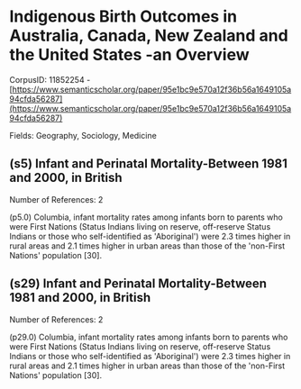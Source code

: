 # Indigenous Birth Outcomes in Australia, Canada, New Zealand and the United States -an Overview

CorpusID: 11852254 - [https://www.semanticscholar.org/paper/95e1bc9e570a12f36b56a1649105a94cfda56287](https://www.semanticscholar.org/paper/95e1bc9e570a12f36b56a1649105a94cfda56287)

Fields: Geography, Sociology, Medicine

## (s5) Infant and Perinatal Mortality-Between 1981 and 2000, in British
Number of References: 2

(p5.0) Columbia, infant mortality rates among infants born to parents who were First Nations (Status Indians living on reserve, off-reserve Status Indians or those who self-identified as 'Aboriginal') were 2.3 times higher in rural areas and 2.1 times higher in urban areas than those of the 'non-First Nations' population [30].
## (s29) Infant and Perinatal Mortality-Between 1981 and 2000, in British
Number of References: 2

(p29.0) Columbia, infant mortality rates among infants born to parents who were First Nations (Status Indians living on reserve, off-reserve Status Indians or those who self-identified as 'Aboriginal') were 2.3 times higher in rural areas and 2.1 times higher in urban areas than those of the 'non-First Nations' population [30].
